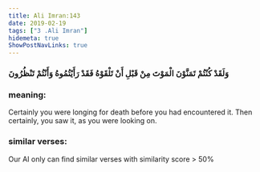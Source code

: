 ```yaml
---
title: Ali Imran:143
date: 2019-02-19
tags: ["3 .Ali Imran"]
hidemeta: true 
ShowPostNavLinks: true 
---
```

### وَلَقَدْ كُنْتُمْ تَمَنَّوْنَ الْمَوْتَ مِنْ قَبْلِ أَنْ تَلْقَوْهُ فَقَدْ رَأَيْتُمُوهُ وَأَنْتُمْ تَنْظُرُونَ
### meaning: 
Certainly you were longing for death before you had encountered it. Then certainly, you saw it, as you were looking on.
### similar verses: 

Our AI only can find similar verses with similarity score > 50% 




